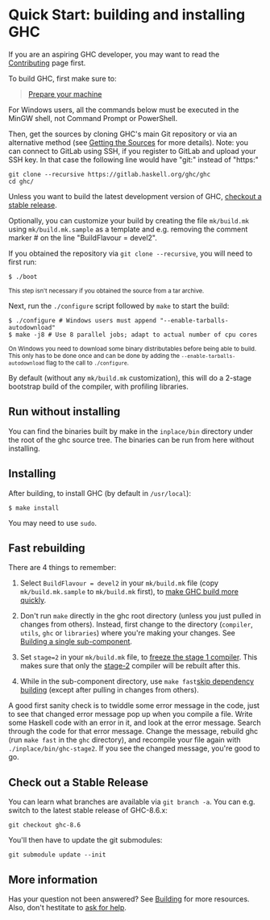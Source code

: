 # Quick Start: building and installing GHC


If you are an aspiring GHC developer, you may want to read the [Contributing](contributing) page first.


To build GHC, first make sure to:

> [Prepare your machine](building/preparation)


For Windows users, all the commands below must be executed in the MinGW shell, not Command Prompt or PowerShell.


Then, get the sources by cloning GHC's main Git repository or via an alternative method (see [Getting the Sources](building/getting-the-sources) for more details). Note: you can connect to GitLab using SSH, if you register to GitLab and upload your SSH key. In that case the following line would have "git:" instead of "https:"

```
git clone --recursive https://gitlab.haskell.org/ghc/ghc
cd ghc/
```


Unless you want to build the latest development version of GHC, [checkout a stable release](building/quick-start#).


Optionally, you can customize your build by creating the file `mk/build.mk` using `mk/build.mk.sample` as a template and e.g. removing the comment marker \# on the line "BuildFlavour = devel2".


If you obtained the repository via `git clone --recursive`, you will need to first run:

```
$ ./boot
```

<sub>This step isn't necessary if you obtained the source from a tar archive.</sub>


Next, run the `./configure` script followed by `make` to start the build:

```
$ ./configure # Windows users must append "--enable-tarballs-autodownload"
$ make -j8 # Use 8 parallel jobs; adapt to actual number of cpu cores
```

<sub>On Windows you need to download some binary distributables before being able to build.  This only has to be done once and can be done by adding the `--enable-tarballs-autodownload` flag to the call to `./configure`.</sub>


By default (without any `mk/build.mk` customization), this will do a 2-stage bootstrap build of the compiler, with profiling libraries.

## Run without installing


You can find the binaries built by make in the `inplace/bin` directory under the root of the ghc source tree. The binaries can be run from here without installing.

## Installing


After building, to install GHC (by default in `/usr/local`):

```
$ make install
```


You may need to use `sudo`.

## Fast rebuilding


There are 4 things to remember:

1. Select `BuildFlavour = devel2` in your `mk/build.mk` file (copy `mk/build.mk.sample` to `mk/build.mk` first), to
  [make GHC build more quickly](building/using#how-to-make-ghc-build-quickly).

1. Don't run `make` directly in the ghc root directory (unless you just pulled in changes from others). Instead, first
  change to the directory (`compiler`, `utils`, `ghc` or `libraries`) where you're making your changes.
  See [Building a single sub-component](building/using#).

1. Set `stage=2` in your `mk/build.mk` file, to
  [freeze the stage 1 compiler](building/using#freezing-stage-1).
  This makes sure that only the
  [stage-2](building/architecture/idiom/stages) compiler will be
  rebuilt after this.

1. While in the sub-component directory, use `make fast`[skip dependency building](building/using#skip-dependency-building) (except after pulling in changes from others).


A good first sanity check is to twiddle some error message in the code, just to see that changed error message pop up when you compile a file. Write some Haskell code with an error in it, and look at the error message. Search through the code for that error message. Change the message, rebuild ghc (run `make fast` in the `ghc` directory), and recompile your file again with `./inplace/bin/ghc-stage2`. If you see the changed message, you're good to go.

## Check out a Stable Release


You can learn what branches are available via ```git branch -a```. You can e.g. switch to the latest stable release of GHC-8.6.x:

```
git checkout ghc-8.6
```


You'll then have to update the git submodules:

```
git submodule update --init
```

## More information


Has your question not been answered? See [Building](building) for more resources. Also, don't hestitate to [ask for help](mailing-lists-and-irc).
